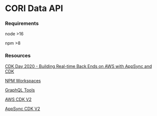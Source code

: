 # CORI Data API

### Requirements

node >16

npm >8

###

### Resources

[CDK Day 2020 - Building Real-time Back Ends on AWS with AppSync and CDK](https://www.youtube.com/watch?v=--HTK0Y44ew)

[NPM Workspaces](https://docs.npmjs.com/cli/v8/using-npm/workspaces)

[GraphQL Tools](https://www.graphql-tools.com/)

[AWS CDK V2](https://docs.aws.amazon.com/cdk/api/v2/)

[AppSync CDK V2](https://docs.aws.amazon.com/cdk/api/v2/docs/aws-appsync-alpha-readme.html)
